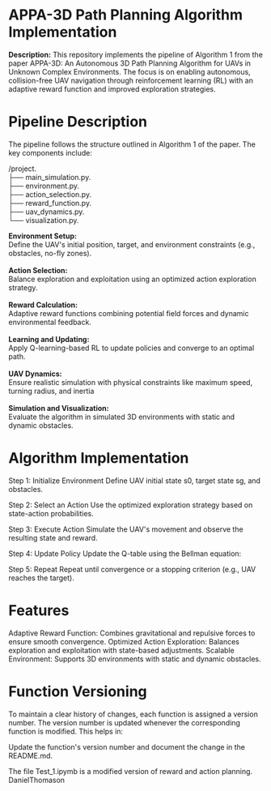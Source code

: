 # APPA-3D Path Planning Algorithm Implementation

**Description:**
This repository implements the pipeline of Algorithm 1 from the paper APPA-3D: An Autonomous 3D Path Planning Algorithm for UAVs in Unknown Complex Environments. The focus is on enabling autonomous, collision-free UAV navigation through reinforcement learning (RL) with an adaptive reward function and improved exploration strategies. 

# Pipeline Description

The pipeline follows the structure outlined in Algorithm 1 of the paper. The key components include:

/project.<br>
├── main_simulation.py.<br>
├── environment.py.<br>
├── action_selection.py.<br>
├── reward_function.py.<br>
├── uav_dynamics.py.<br>
└── visualization.py.<br>

**Environment Setup:**<br>
Define the UAV's initial position, target, and environment constraints (e.g., obstacles, no-fly zones).<br><br>
**Action Selection:**<br>
Balance exploration and exploitation using an optimized action exploration strategy.<br><br>
**Reward Calculation:**<br>
Adaptive reward functions combining potential field forces and dynamic environmental feedback.<br><br>
**Learning and Updating:**<br>
Apply Q-learning-based RL to update policies and converge to an optimal path.<br><br>
**UAV Dynamics:**<br>
Ensure realistic simulation with physical constraints like maximum speed, turning radius, and inertia<br><br>
**Simulation and Visualization:**<br>
Evaluate the algorithm in simulated 3D environments with static and dynamic obstacles.

# Algorithm Implementation

Step 1: Initialize Environment
Define UAV initial state s0, target state sg, and obstacles.

Step 2: Select an Action
Use the optimized exploration strategy based on state-action probabilities.

Step 3: Execute Action
Simulate the UAV's movement and observe the resulting state and reward.

Step 4: Update Policy
Update the Q-table using the Bellman equation:

Step 5: Repeat
Repeat until convergence or a stopping criterion (e.g., UAV reaches the target).

# Features

Adaptive Reward Function: Combines gravitational and repulsive forces to ensure smooth convergence.
Optimized Action Exploration: Balances exploration and exploitation with state-based adjustments.
Scalable Environment: Supports 3D environments with static and dynamic obstacles.

# Function Versioning

To maintain a clear history of changes, each function is assigned a version number. The version number is updated whenever the corresponding function is modified. This helps in:

Update the function's version number and document the change in the README.md.


The file Test_1.ipymb is a modified version of reward and action planning.  DanielThomason
